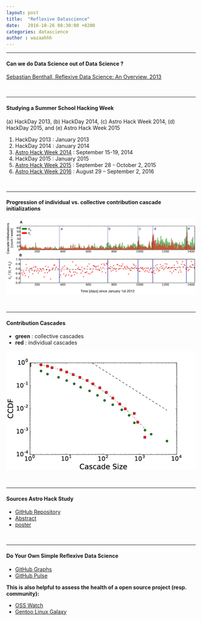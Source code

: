 ```yaml
---
layout: post
title:  "Reflexive Datascience"
date:   2016-10-26 08:30:00 +0200
categories: datascience
author : wazaahhh
---
```


***

#### **Can we do Data Science out of Data Science ?**


[Sebastian Benthall, Reflexive Data Science: An Overview, 2013](http://dlab.berkeley.edu/blog/reflexive-data-science-overview)

<br>

***

#### **Studying a Summer School Hacking Week**

(a) HackDay 2013, (b) HackDay 2014, (c) Astro Hack Week 2014, (d) HackDay 2015, and (e) Astro Hack Week
2015

1. HackDay 2013 : January 2013
2. HackDay 2014 : January 2014
3. [Astro Hack Week 2014](http://astrohackweek.org/2016/) : September 15-19, 2014
4. HackDay 2015 : January 2015
5. [Astro Hack Week 2015](http://astrohackweek.org/2015/) : September 28 - October 2, 2015
6. [Astro Hack Week 2016](http://astrohackweek.org/2014/) : August 29 – September 2, 2016

<br>

***

#### **Progression of individual vs. collective contribution cascade initializations**

![timeline][timeline]


[timeline]:https://raw.githubusercontent.com/wazaahhh/AstroWeekStudy/master/manuscript/ci_abstract/individual_vs_interactive_cascades.png

<br>

***

#### **Contribution Cascades**

- **green** : collective cascades
- **red** : individual cascades

![ccdf][ccdf]


[ccdf]:https://github.com/wazaahhh/AstroWeekStudy/blob/master/manuscript/ci_abstract/ccdf_individual_vs_interactive_cascades.png?raw=true

<br>

***

#### **Sources Astro Hack Study**

- [GitHub Repository](https://github.com/wazaahhh/AstroWeekStudy)
- [Abstract](https://github.com/wazaahhh/AstroWeekStudy/blob/master/manuscript/ci_abstract/ci2016-sample.pdf)
- [poster](https://github.com/wazaahhh/AstroWeekStudy/blob/master/manuscript/ci_abstract/poster_CI2016_sized.pdf)

<br>

***

#### **Do Your Own Simple Reflexive Data Science**

- [GitHub Graphs](https://github.com/wazaahhh/openscience/graphs/contributors)
- [GitHub Pulse](https://github.com/wazaahhh/openscience/pulse)

**This is also helpful to assess the health of a open source project (resp. community):**

- [OSS Watch](http://oss-watch.ac.uk/resources/evaluatingsustainability)
- [Gentoo Linux Galaxy](http://www.seemantk.com/viz/gentoo/galaxy/)
